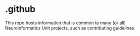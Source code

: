 # .github

This repo hosts information that is common to many (or all) 
Neuroinformatics Unit projects, such as contributing guidelines.